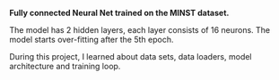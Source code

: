 **Fully connected Neural Net trained on the MINST dataset.**

The model has 2 hidden layers, each layer consists of 16 neurons.
The model starts over-fitting after the 5th epoch.

During this project, I learned about data sets, data loaders, model architecture and training loop.
